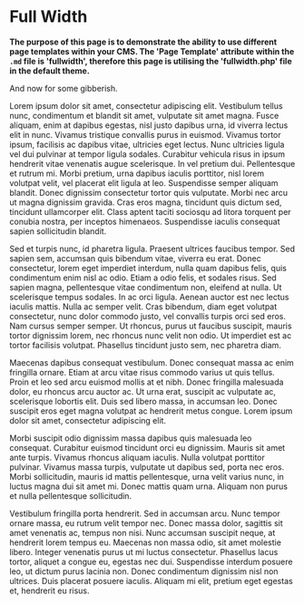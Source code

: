 <!--
Page Title: Full Width
Page Template: fullwidth
-->

Full Width
==========

**The purpose of this page is to demonstrate the ability to use different page templates within your CMS. The 'Page Template' attribute within the `.md` file is 'fullwidth', therefore this page is utilising the 'fullwidth.php' file in the default theme.**

And now for some gibberish.

Lorem ipsum dolor sit amet, consectetur adipiscing elit. Vestibulum tellus nunc, condimentum et blandit sit amet, vulputate sit amet magna. Fusce aliquam, enim at dapibus egestas, nisl justo dapibus urna, id viverra lectus elit in nunc. Vivamus tristique convallis purus in euismod. Vivamus tortor ipsum, facilisis ac dapibus vitae, ultricies eget lectus. Nunc ultricies ligula vel dui pulvinar at tempor ligula sodales. Curabitur vehicula risus in ipsum hendrerit vitae venenatis augue scelerisque. In vel pretium dui. Pellentesque et rutrum mi. Morbi pretium, urna dapibus iaculis porttitor, nisl lorem volutpat velit, vel placerat elit ligula at leo. Suspendisse semper aliquam blandit. Donec dignissim consectetur tortor quis vulputate. Morbi nec arcu ut magna dignissim gravida. Cras eros magna, tincidunt quis dictum sed, tincidunt ullamcorper elit. Class aptent taciti sociosqu ad litora torquent per conubia nostra, per inceptos himenaeos. Suspendisse iaculis consequat sapien sollicitudin blandit.

Sed et turpis nunc, id pharetra ligula. Praesent ultrices faucibus tempor. Sed sapien sem, accumsan quis bibendum vitae, viverra eu erat. Donec consectetur, lorem eget imperdiet interdum, nulla quam dapibus felis, quis condimentum enim nisl ac odio. Etiam a odio felis, et sodales risus. Sed sapien magna, pellentesque vitae condimentum non, eleifend at nulla. Ut scelerisque tempus sodales. In ac orci ligula. Aenean auctor est nec lectus iaculis mattis. Nulla ac semper velit. Cras bibendum, diam eget volutpat consectetur, nunc dolor commodo justo, vel convallis turpis orci sed eros. Nam cursus semper semper. Ut rhoncus, purus ut faucibus suscipit, mauris tortor dignissim lorem, nec rhoncus nunc velit non odio. Ut imperdiet est ac tortor facilisis volutpat. Phasellus tincidunt justo sem, nec pharetra diam.

Maecenas dapibus consequat vestibulum. Donec consequat massa ac enim fringilla ornare. Etiam at arcu vitae risus commodo varius ut quis tellus. Proin et leo sed arcu euismod mollis at et nibh. Donec fringilla malesuada dolor, eu rhoncus arcu auctor ac. Ut urna erat, suscipit ac vulputate ac, scelerisque lobortis elit. Duis sed libero massa, in accumsan leo. Donec suscipit eros eget magna volutpat ac hendrerit metus congue. Lorem ipsum dolor sit amet, consectetur adipiscing elit.

Morbi suscipit odio dignissim massa dapibus quis malesuada leo consequat. Curabitur euismod tincidunt orci eu dignissim. Mauris sit amet ante turpis. Vivamus rhoncus aliquam iaculis. Nulla volutpat porttitor pulvinar. Vivamus massa turpis, vulputate ut dapibus sed, porta nec eros. Morbi sollicitudin, mauris id mattis pellentesque, urna velit varius nunc, in luctus magna dui sit amet mi. Donec mattis quam urna. Aliquam non purus et nulla pellentesque sollicitudin.

Vestibulum fringilla porta hendrerit. Sed in accumsan arcu. Nunc tempor ornare massa, eu rutrum velit tempor nec. Donec massa dolor, sagittis sit amet venenatis ac, tempus non nisi. Nunc accumsan suscipit neque, at hendrerit lorem tempus eu. Maecenas non massa odio, sit amet molestie libero. Integer venenatis purus ut mi luctus consectetur. Phasellus lacus tortor, aliquet a congue eu, egestas nec dui. Suspendisse interdum posuere leo, ut dictum purus lacinia non. Donec condimentum dignissim nisl non ultrices. Duis placerat posuere iaculis. Aliquam mi elit, pretium eget egestas et, hendrerit eu risus.